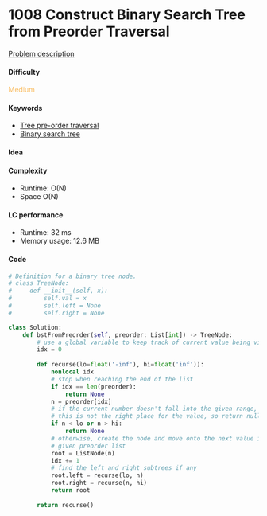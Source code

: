 1008 Construct Binary Search Tree from Preorder Traversal
=======================
[Problem description](https://leetcode.com/problems/construct-binary-search-tree-from-preorder-traversal/)

#### Difficulty
<span style="color:#FABC60">Medium</span>

#### Keywords
- [Tree pre-order traversal](../categories/tree_preorder.md)
- [Binary search tree](../categories/bst.md)

#### Idea


#### Complexity
- Runtime: O(N)
- Space O(N)

#### LC performance
- Runtime: 32 ms
- Memory usage: 12.6 MB

#### Code
```python
# Definition for a binary tree node.
# class TreeNode:
#     def __init__(self, x):
#         self.val = x
#         self.left = None
#         self.right = None

class Solution:
    def bstFromPreorder(self, preorder: List[int]) -> TreeNode:
        # use a global variable to keep track of current value being visited
        idx = 0
        
        def recurse(lo=float('-inf'), hi=float('inf')):
            nonlocal idx
            # stop when reaching the end of the list
            if idx == len(preorder):
                return None
            n = preorder[idx]
            # if the current number doesn't fall into the given range, it means 
            # this is not the right place for the value, so return null
            if n < lo or n > hi:
                return None
            # otherwise, create the node and move onto the next value in the 
            # given preorder list
            root = ListNode(n)
            idx += 1
            # find the left and right subtrees if any
            root.left = recurse(lo, n)
            root.right = recurse(n, hi)
            return root
        
        return recurse()
```